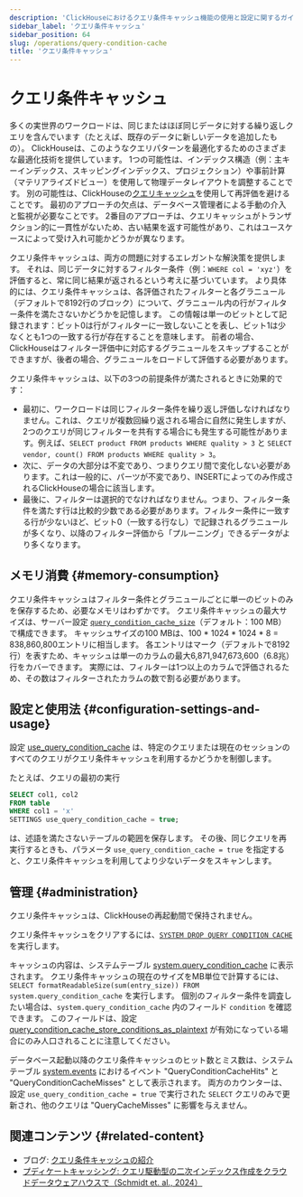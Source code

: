 ```yaml
---
description: 'ClickHouseにおけるクエリ条件キャッシュ機能の使用と設定に関するガイド'
sidebar_label: 'クエリ条件キャッシュ'
sidebar_position: 64
slug: /operations/query-condition-cache
title: 'クエリ条件キャッシュ'
---
```



# クエリ条件キャッシュ

多くの実世界のワークロードは、同じまたはほぼ同じデータに対する繰り返しクエリを含んでいます（たとえば、既存のデータに新しいデータを追加したもの）。
ClickHouseは、このようなクエリパターンを最適化するためのさまざまな最適化技術を提供しています。
1つの可能性は、インデックス構造（例：主キーインデックス、スキッピングインデックス、プロジェクション）や事前計算（マテリアライズドビュー）を使用して物理データレイアウトを調整することです。
別の可能性は、ClickHouseの[クエリキャッシュ](query-cache.md)を使用して再評価を避けることです。
最初のアプローチの欠点は、データベース管理者による手動の介入と監視が必要なことです。
2番目のアプローチは、クエリキャッシュがトランザクション的に一貫性がないため、古い結果を返す可能性があり、これはユースケースによって受け入れ可能かどうかが異なります。

クエリ条件キャッシュは、両方の問題に対するエレガントな解決策を提供します。
それは、同じデータに対するフィルター条件（例：`WHERE col = 'xyz'`）を評価すると、常に同じ結果が返されるという考えに基づいています。
より具体的には、クエリ条件キャッシュは、各評価されたフィルターと各グラニュール（デフォルトで8192行のブロック）について、グラニュール内の行がフィルター条件を満たさないかどうかを記憶します。
この情報は単一のビットとして記録されます：ビット0は行がフィルターに一致しないことを表し、ビット1は少なくとも1つの一致する行が存在することを意味します。
前者の場合、ClickHouseはフィルター評価中に対応するグラニュールをスキップすることができますが、後者の場合、グラニュールをロードして評価する必要があります。

クエリ条件キャッシュは、以下の3つの前提条件が満たされるときに効果的です：
- 最初に、ワークロードは同じフィルター条件を繰り返し評価しなければなりません。これは、クエリが複数回繰り返される場合に自然に発生しますが、2つのクエリが同じフィルターを共有する場合にも発生する可能性があります。例えば、`SELECT product FROM products WHERE quality > 3` と `SELECT vendor, count() FROM products WHERE quality > 3`。
- 次に、データの大部分は不変であり、つまりクエリ間で変化しない必要があります。これは一般的に、パーツが不変であり、INSERTによってのみ作成されるClickHouseの場合に該当します。
- 最後に、フィルターは選択的でなければなりません。つまり、フィルター条件を満たす行は比較的少数である必要があります。フィルター条件に一致する行が少ないほど、ビット0（一致する行なし）で記録されるグラニュールが多くなり、以降のフィルター評価から「プルーニング」できるデータがより多くなります。

## メモリ消費 {#memory-consumption}

クエリ条件キャッシュはフィルター条件とグラニュールごとに単一のビットのみを保存するため、必要なメモリはわずかです。
クエリ条件キャッシュの最大サイズは、サーバー設定 [`query_condition_cache_size`](server-configuration-parameters/settings.md#query_condition_cache_size)（デフォルト：100 MB）で構成できます。
キャッシュサイズの100 MBは、100 * 1024 * 1024 * 8 = 838,860,800エントリに相当します。
各エントリはマーク（デフォルトで8192行）を表すため、キャッシュは単一のカラムの最大6,871,947,673,600（6.8兆）行をカバーできます。
実際には、フィルターは1つ以上のカラムで評価されるため、その数はフィルターされたカラムの数で割る必要があります。

## 設定と使用法 {#configuration-settings-and-usage}

設定 [use_query_condition_cache](settings/settings#use_query_condition_cache) は、特定のクエリまたは現在のセッションのすべてのクエリがクエリ条件キャッシュを利用するかどうかを制御します。

たとえば、クエリの最初の実行

```sql
SELECT col1, col2
FROM table
WHERE col1 = 'x'
SETTINGS use_query_condition_cache = true;
```

は、述語を満たさないテーブルの範囲を保存します。
その後、同じクエリを再実行するときも、パラメータ `use_query_condition_cache = true` を指定すると、クエリ条件キャッシュを利用してより少ないデータをスキャンします。

## 管理 {#administration}

クエリ条件キャッシュは、ClickHouseの再起動間で保持されません。

クエリ条件キャッシュをクリアするには、[`SYSTEM DROP QUERY CONDITION CACHE`](../sql-reference/statements/system.md#drop-query-condition-cache) を実行します。

キャッシュの内容は、システムテーブル [system.query_condition_cache](system-tables/query_condition_cache.md) に表示されます。
クエリ条件キャッシュの現在のサイズをMB単位で計算するには、`SELECT formatReadableSize(sum(entry_size)) FROM system.query_condition_cache` を実行します。
個別のフィルター条件を調査したい場合は、`system.query_condition_cache` 内のフィールド `condition` を確認できます。
このフィールドは、設定 [query_condition_cache_store_conditions_as_plaintext](settings/settings#query_condition_cache_store_conditions_as_plaintext) が有効になっている場合にのみ人口されることに注意してください。

データベース起動以降のクエリ条件キャッシュのヒット数とミス数は、システムテーブル [system.events](system-tables/events.md) におけるイベント "QueryConditionCacheHits" と "QueryConditionCacheMisses" として表示されます。
両方のカウンターは、設定 `use_query_condition_cache = true` で実行された `SELECT` クエリのみで更新され、他のクエリは "QueryCacheMisses" に影響を与えません。

## 関連コンテンツ {#related-content}

- ブログ: [クエリ条件キャッシュの紹介](https://clickhouse.com/blog/introducing-the-clickhouse-query-condition-cache)
- [プディケートキャッシング: クエリ駆動型の二次インデックス作成をクラウドデータウェアハウスで（Schmidt et. al., 2024）](https://doi.org/10.1145/3626246.3653395)
